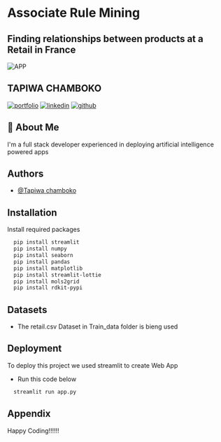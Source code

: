 
# Associate Rule Mining

##  Finding relationships between products at a Retail in France


![APP](https://drive.google.com/uc?id=1EJHJRtHt4cwY6jH_n2MJxV4kItkofjee&export=download)


## TAPIWA CHAMBOKO
[![portfolio](https://img.shields.io/badge/my_portfolio-000?style=for-the-badge&logo=ko-fi&logoColor=white)](https://katherinempeterson.com/)
[![linkedin](https://img.shields.io/badge/linkedin-0A66C2?style=for-the-badge&logo=linkedin&logoColor=white)](https://www.linkedin.com/in/tapiwa-chamboko-327270208/)
[![github](https://img.shields.io/badge/github-1DA1F2?style=for-the-badge&logo=githubr&logoColor=white)](https://github.com/tapiwachamb)


## 🚀 About Me
I'm a full stack developer experienced in deploying artificial intelligence powered apps


## Authors

- [@Tapiwa chamboko](https://github.com/tapiwachamb)


## Installation

Install required packages 

```bash
  pip install streamlit
  pip install numpy
  pip install seaborn 
  pip install pandas
  pip install matplotlib
  pip install streamlit-lottie
  pip install mols2grid
  pip install rdkit-pypi
```
    
## Datasets
- The retail.csv Dataset in Train_data folder is bieng used

## Deployment

To deploy this project we used streamlit to create Web App
- Run this code below

```bash
  streamlit run app.py 
```


## Appendix

Happy Coding!!!!!!

